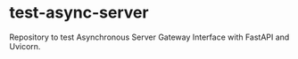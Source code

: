 # test-async-server
Repository to test Asynchronous Server Gateway Interface with FastAPI and Uvicorn.
